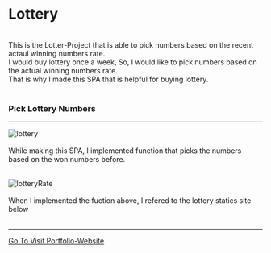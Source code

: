 # Lottery
<br>
This is the Lotter-Project that is able to pick numbers based on the recent actaul winning numbers rate.
<br>
I would buy lottery once a week, So, I would like to pick numbers based on the actual winning numbers rate.
<br>
That is why I made this SPA that is helpful for buying lottery.

<br>
<br>

### Pick Lottery Numbers
<hr>

![lottery](https://user-images.githubusercontent.com/83178592/189125305-9e41895f-c2de-46bc-9ea2-25d3ef623823.gif)
<br>
<br>
While making this SPA, I implemented function that picks the numbers based on the won numbers before.
<br>
<br>

![lotteryRate](https://user-images.githubusercontent.com/83178592/189126515-8a6e799b-d5a7-466b-869c-3632465ba79e.gif)
<br>
<br>
When I implemented the fuction above, I refered to the lottery statics site below
<br>
<br>

<hr>
<a href="https://bvbfd.github.io/Lottery-Project/">Go To Visit Portfolio-Website</a>
